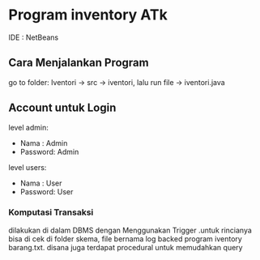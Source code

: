 # Program inventory ATk
IDE   : NetBeans


## Cara Menjalankan Program
go to folder: Iventori -> src -> iventori,
lalu run file -> iventori.java

## Account untuk Login
level admin:
- Nama    : Admin
- Password: Admin

level users:
- Nama    : User
- Password: User





### Komputasi Transaksi
dilakukan di dalam DBMS dengan Menggunakan Trigger .untuk rincianya bisa di cek di folder skema, file bernama log backed program iventory barang.txt.
disana juga terdapat procedural untuk memudahkan query 


